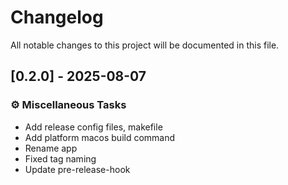 # Changelog

All notable changes to this project will be documented in this file.

## [0.2.0] - 2025-08-07

### ⚙️ Miscellaneous Tasks

- Add release config files, makefile
- Add platform macos build command
- Rename app
- Fixed tag naming
- Update pre-release-hook

<!-- generated by git-cliff -->
